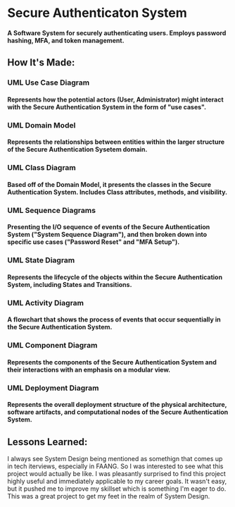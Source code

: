 # Secure Authenticaton System

#### A Software System for securely authenticating users. Employs password hashing, MFA, and token management.

## How It's Made:

### UML Use Case Diagram
#### Represents how the potential actors (User, Administrator) might interact with the Secure Authentication System in the form of "use cases".

### UML Domain Model
#### Represents the relationships between entities within the larger structure of the Secure Authentication Sysetem domain. 

### UML Class Diagram
#### Based off of the Domain Model, it presents the classes in the Secure Authentication System. Includes Class attributes, methods, and visibility.

### UML Sequence Diagrams
#### Presenting the I/O sequence of events of the Secure Authentication System ("System Sequence Diagram"), and then broken down into specific use cases ("Password Reset" and "MFA Setup"). 

### UML State Diagram
#### Represents the lifecycle of the objects within the Secure Authentication System, including States and Transitions.

### UML Activity Diagram
#### A flowchart that shows the process of events that occur sequentially in the Secure Authentication System. 

### UML Component Diagram
#### Represents the components of the Secure Authentication System and their interactions with an emphasis on a modular view. 

### UML Deployment Diagram
#### Represents the overall deployment structure of the physical architecture, software artifacts, and computational nodes of the Secure Authentication System.

## Lessons Learned:

I always see System Design being mentioned as somethign that comes up in tech iterviews, especially in FAANG. So I was interested to see what this project would actually be like. I was pleasantly surprised to find this project highly useful and immediately applicable to my career goals. It wasn't easy, but it pushed me to improve my skillset which is something I'm eager to do. This was a great project to get my feet in the realm of System Design.
